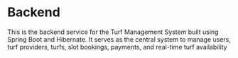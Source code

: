 # Backend
This is the backend service for the Turf Management System built using Spring Boot and Hibernate. It serves as the central system to manage users, turf providers, turfs, slot bookings, payments, and real-time turf availability
